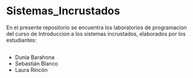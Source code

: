 # Sistemas_Incrustados

En el presente repositorio se encuentra los laboratorios de programacion del curso de Introduccion a los sistemas incrustados, elaborados por los estudiantes:
 ##
  * Dunia Barahona
  * Sebastián Blanco
  * Laura Rincón
 ##
